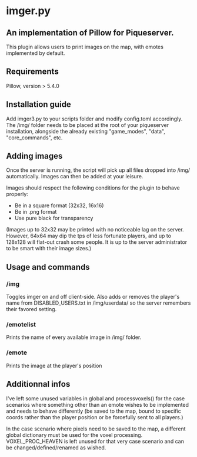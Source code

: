 # imger.py
## An implementation of Pillow for Piqueserver.

This plugin allows users to print images on the map, with emotes implemented by default.

## Requirements
Pillow, version > 5.4.0

## Installation guide
Add imger3.py to your scripts folder and modify config.toml accordingly. The /img/ folder needs to be placed at the root of your piqueserver installation, alongside the already existing "game_modes", "data", "core_commands", etc.

## Adding images
Once the server is running, the script will pick up all files dropped into /img/ automatically. Images can then be added at your leisure.

Images should respect the following conditions for the plugin to behave properly:
- Be in a square format (32x32, 16x16)
- Be in .png format
- Use pure black for transparency

(Images up to 32x32 may be printed with no noticeable lag on the server. However, 64x64 may dip the tps of less fortunate players, and up to 128x128 will flat-out crash some people. It is up to the server administrator to be smart with their image sizes.)

## Usage and commands
### /img
Toggles imger on and off client-side. Also adds or removes the player's name from DISABLED_USERS.txt in /img/userdata/ so the server remembers their favored setting.

### /emotelist
Prints the name of every available image in /img/ folder.

### /emote <name>
Prints the image at the player's position

## Additionnal infos
I've left some unused variables in global and processvoxels() for the case scenarios where something other than an emote wishes to be implemented and needs to behave differently (be saved to the map, bound to specific coords rather than the player position or be forcefully sent to all players.)

In the case scenario where pixels need to be saved to the map, a different global dictionary must be used for the voxel processing. VOXEL_PROC_HEAVEN is left unused for that very case scenario and can be changed/defined/renamed as wished.

